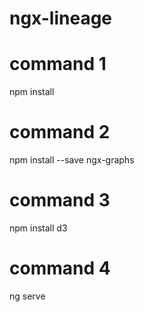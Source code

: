 # ngx-lineage
# command 1
npm install
# command 2
npm install --save ngx-graphs
# command 3
npm install d3
# command 4 
ng serve
